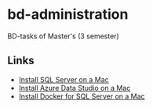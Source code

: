 # bd-administration
BD-tasks of Master's (3 semester)

## Links
- [Install SQL Server on a Mac](https://www.quackit.com/sql_server/mac/install_sql_server_on_a_mac.cfm)
- [Install Azure Data Studio on a Mac](https://www.quackit.com/sql_server/mac/install_azure_data_studio_on_a_mac.cfm)
- [Install Docker for SQL Server on a Mac](https://www.quackit.com/sql_server/mac/install_docker_for_sql_server_on_a_mac.cfm)
